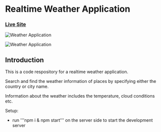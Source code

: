 # Realtime Weather Application

### [Live Site](https://agile-chamber-01505.herokuapp.com/)

![Weather Application](https://res.cloudinary.com/defgcg7hn/image/upload/v1665505053/apps/Screenshot_2022-10-10_at_23.02.53_fbx88l.png)

![Weather Application](https://res.cloudinary.com/defgcg7hn/image/upload/v1665571138/apps/Screenshot_2022-10-12_at_12.38.25_rrts7w.png)

## Introduction
This is a code respository for a realtime weather application. 

Search and find the weather information of places by specifying either the country or city name. 

Information about the weather includes the temperature, cloud conditions etc.

Setup:
- run '''npm i & npm start''' on the server side to start the development server
